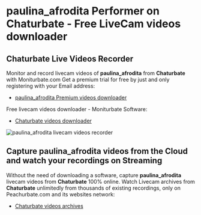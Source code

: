 # paulina_afrodita Performer on Chaturbate - Free LiveCam videos downloader

## Chaturbate Live Videos Recorder

Monitor and record livecam videos of **paulina_afrodita** from **Chaturbate** with Moniturbate.com
Get a premium trial for free by just and only registering with your Email address:
* [paulina_afrodita Premium videos downloader](https://moniturbate.com/request-demo-licence-key.html)

Free livecam videos downloader - Moniturbate Software:
* [Chaturbate videos downloader](https://moniturbate.com/moniturbate-download-software.html)

![paulina_afrodita livecam videos recorder](https://peachurnet.com/templates/moniturbate-software.png)


## Capture paulina_afrodita videos from the Cloud and watch your recordings on Streaming

Without the need of downloading a software, capture **paulina_afrodita** livecam videos from **Chaturbate** 100% online.
Watch Livecam archives from **Chaturbate** unlimitedly from thousands of existing recordings, only on Peachurbate.com and its websites network:
* [Chaturbate videos archives](https://peachurnet.com/)